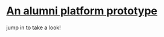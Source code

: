 # [An alumni platform prototype](https://hanwzhang.github.io/alumni_home.md)
jump in to take a look!
